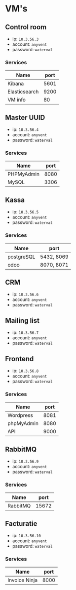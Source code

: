 # VM's
## Control room
- ip: `10.3.56.3`
- account: `anyvent`
- password: `waterval`
### Services
| Name          | port |
|---------------|------|
| Kibana        | 5601 |
| Elasticsearch | 9200 |
| VM info       |   80 |

## Master UUID
- ip: `10.3.56.4`
- account: `anyvent`
- password: `waterval`
### Services
| Name          | port |
|---------------|------|
| PHPMyAdmin    | 8080 |
| MySQL         | 3306 |

## Kassa
- ip: `10.3.56.5`
- account: `anyvent`
- password: `waterval`
### Services
| Name           | port       |
|----------------|------------|
| postgreSQL     | 5432, 8069 |
| odoo           | 8070, 8071 |

## CRM
- ip: `10.3.56.6`
- account: `anyvent`
- password: `waterval`

## Mailing list
- ip: `10.3.56.7`
- account: `anyvent`
- password: `waterval`

## Frontend
- ip: `10.3.56.8`
- account: `anyvent`
- password: `waterval`
### Services
| Name          | port |
|---------------|------|
| Wordpress     | 8081 |
| phpMyAdmin    | 8080 |
| API           | 9000 |


## RabbitMQ
- ip: `10.3.56.9`
- account: `anyvent`
- password: `waterval`
### Services
| Name          | port  |
|---------------|-------|
| RabbitMQ      | 15672 |


## Facturatie
- ip: `10.3.56.10`
- account: `anyvent`
- password: `waterval`
### Services
| Name          | port |
|---------------|------|
| Invoice Ninja | 8000 |
